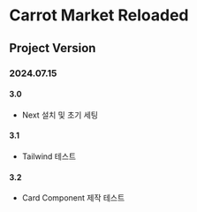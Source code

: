 # Carrot Market Reloaded

## Project Version

### 2024.07.15

#### 3.0

- Next 설치 및 초기 세팅

#### 3.1

- Tailwind 테스트

#### 3.2

- Card Component 제작 테스트
